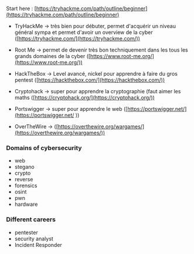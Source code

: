 
Start here : 
[https://tryhackme.com/path/outline/beginner](https://tryhackme.com/path/outline/beginner)


- TryHackMe -> très bien pour débuter, permet d'acquérir un niveau général sympa et permet d'avoir un overview de la cyber ([https://tryhackme.com/](https://tryhackme.com/))
- Root Me -> permet de devenir très bon techniquement dans les tous les grands domaines de la cyber ([https://www.root-me.org/](https://www.root-me.org/))
- HackTheBox -> Level avancé, nickel pour apprendre à faire du gros pentest ([https://hackthebox.com/](https://hackthebox.com/))

- Cryptohack -> super pour apprendre la cryptographie (faut aimer les maths ([https://cryptohack.org/](https://cryptohack.org/))
- Portswigger -> super pour apprendre le web ([https://portswigger.net/](https://portswigger.net/ ))
- OverTheWire -> ([https://overthewire.org/wargames/](https://overthewire.org/wargames/))




### Domains of cybersecurity
- web
- stegano
- crypto
- reverse
- forensics
- osint
- pwn
- hardware

### Different careers

- pentester
- security analyst
- Incident Responder